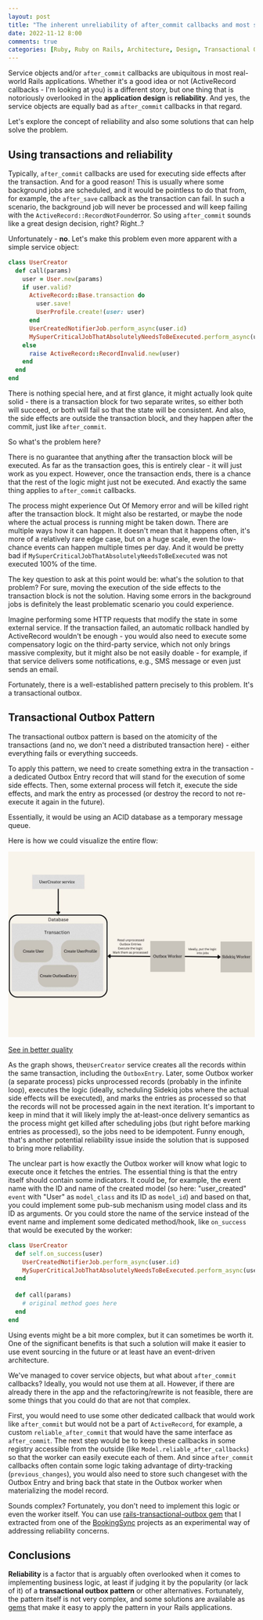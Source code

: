 ```yaml
---
layout: post
title: "The inherent unreliability of after_commit callbacks and most service objects' implementation"
date: 2022-11-12 8:00
comments: true
categories: [Ruby, Ruby on Rails, Architecture, Design, Transactional Outbox]
---
```


Service objects and/or `after_commit` callbacks are ubiquitous in most real-world Rails applications. Whether it's a good idea or not (ActiveRecord callbacks - I'm looking at you) is a different story, but one thing that is notoriously overlooked in the **application design** is **reliability**. And yes, the service objects are equally bad as `after_commit` callbacks in that regard.

Let's explore the concept of reliability and also some solutions that can help solve the problem.

<!--more-->

## Using transactions and reliability

Typically, `after_commit` callbacks are used for executing side effects after the transaction. And for a good reason! This is usually where some background jobs are scheduled, and it would be pointless to do that from, for example, the `after_save` callback as the transaction can fail. In such a scenario, the background job will never be processed and will keep failing with the `ActiveRecord::RecordNotFound`error. So using `after_commit` sounds like a great design decision, right? Right..?

Unfortunately - **no**. Let's make this problem even more apparent with a simple service object:

``` rb
class UserCreator
  def call(params)
    user = User.new(params)
    if user.valid?
      ActiveRecord::Base.transaction do
        user.save!
        UserProfile.create!(user: user)
      end
      UserCreatedNotifierJob.perform_async(user.id)
      MySuperCriticalJobThatAbsolutelyNeedsToBeExecuted.perform_async(user.id)
    else
      raise ActiveRecord::RecordInvalid.new(user)
    end
  end
end
```

There is nothing special here, and at first glance, it might actually look quite solid - there is a transaction block for two separate writes, so either both will succeed, or both will fail so that the state will be consistent. And also, the side effects are outside the transaction block, and they happen after the commit, just like `after_commit`.

So what's the problem here?

There is no guarantee that anything after the transaction block will be executed. As far as the transaction goes, this is entirely clear - it will just work as you expect. However, once the transaction ends, there is a chance that the rest of the logic might just not be executed. And exactly the same thing applies to `after_commit` callbacks.

The process might experience Out Of Memory error and will be killed right after the transaction block. It might also be restarted, or maybe the node where the actual process is running might be taken down. There are multiple ways how it can happen. It doesn't mean that it happens often, it's more of a relatively rare edge case, but on a huge scale, even the low-chance events can happen multiple times per day. And it would be pretty bad if `MySuperCriticalJobThatAbsolutelyNeedsToBeExecuted` was not executed 100% of the time.

The key question to ask at this point would be: what's the solution to that problem? For sure, moving the execution of the side effects to the transaction block is not the solution. Having some errors in the background jobs is definitely the least problematic scenario you could experience.

Imagine performing some HTTP requests that modify the state in some external service. If the transaction failed, an automatic rollback handled by ActiveRecord wouldn't be enough - you would also need to execute some compensatory logic on the third-party service, which not only brings massive complexity, but it might also be not easily doable - for example, if that service delivers some notifications, e.g., SMS message or even just sends an email.

Fortunately, there is a well-established pattern precisely to this problem. It's a transactional outbox.

## Transactional Outbox Pattern

The transactional outbox pattern is based on the atomicity of the transactions (and no, we don't need a distributed transaction here) - either everything fails or everything succeeds.

To apply this pattern, we need to create something extra in the transaction - a dedicated Outbox Entry record that will stand for the execution of some side effects. Then, some external process will fetch it, execute the side effects, and mark the entry as processed (or destroy the record to not re-execute it again in the future).

Essentially, it would be using an ACID database as a temporary message queue.

Here is how we could visualize the entire flow:

![Graph](/assets/images/transactional_outbox/transactional_outbox.jpg)

<p class="center">
  <a href="/assets/images/transactional_outbox/transactional_outbox.jpg" target="_blank">See in better quality</a>
</p>

As the graph shows, the`UserCreator` service creates all the records within the same transaction, including the `OutboxEntry`. Later, some Outbox worker (a separate process) picks unprocessed records (probably in the infinite loop), executes the logic (ideally, scheduling Sidekiq jobs where the actual side effects will be executed), and marks the entries as processed so that the records will not be processed again in the next iteration. It's important to keep in mind that it will likely imply the at-least-once delivery semantics as the process might get killed after scheduling jobs (but right before marking entries as processed), so the jobs need to be idempotent. Funny enough, that's another potential reliability issue inside the solution that is supposed to bring more reliability.

The unclear part is how exactly the Outbox worker will know what logic to execute once it fetches the entries. The essential thing is that the entry itself should contain some indicators. It could be, for example, the event name with the  ID and name of the created model (so here: "user_created" `event` with "User" as `model_class` and its ID as `model_id`) and based on that, you could implement some pub-sub mechanism using model class and its ID as arguments. Or you could store the name of the service instead of the event name and implement some dedicated method/hook, like `on_success` that would be executed by the worker:

``` rb
class UserCreator
  def self.on_success(user)
    UserCreatedNotifierJob.perform_async(user.id)
    MySuperCriticalJobThatAbsolutelyNeedsToBeExecuted.perform_async(user.id)
  end

  def call(params)
    # original method goes here
  end
end
```

Using events might be a bit more complex, but it can sometimes be worth it. One of the significant benefits is that such a solution will make it easier to use event sourcing in the future or at least have an event-driven architecture.

We've managed to cover service objects, but what about `after_commit` callbacks? Ideally, you would not use them at all. However, if there are already there in the app and the refactoring/rewrite is not feasible, there are some things that you could do that are not that complex.

First, you would need to use some other dedicated callback that would work like `after_commit` but would not be a part of `ActiveRecord`, for example, a custom `reliable_after_commit` that would have the same interface as `after_commit`. The next step would be to keep these callbacks in some registry accessible from the outside (like `Model.reliable_after_callbacks`) so that the worker can easily execute each of them. And since `after_commit` callbacks often contain some logic taking advantage of dirty-tracking (`previous_changes`), you would also need to store such changeset with the Outbox Entry and bring back that state in the Outbox worker when materializing the model record.

Sounds complex? Fortunately, you don't need to implement this logic or even the worker itself. You can use [rails-transactional-outbox gem](https://github.com/BookingSync/rails-transactional-outbox) that I extracted from one of the [BookingSync](https://www.bookingsync.com)  projects as an experimental way of addressing reliability concerns.

## Conclusions

**Reliability** is a factor that is arguably often overlooked when it comes to implementing business logic, at least if judging it by the popularity (or lack of it) of a **transactional outbox pattern** or other alternatives. Fortunately, the pattern itself is not very complex, and some solutions are available as [gems](https://github.com/BookingSync/rails-transactional-outbox) that make it easy to apply the pattern in your Rails applications.

